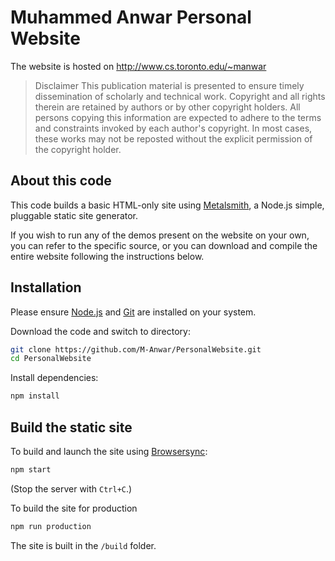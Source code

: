 # Muhammed Anwar Personal Website

The website is hosted on http://www.cs.toronto.edu/~manwar

>Disclaimer
This publication material is presented to ensure timely dissemination of scholarly and technical work. Copyright and all rights therein are retained by authors or by other copyright holders. All persons copying this information are expected to adhere to the terms and constraints invoked by each author's copyright. In most cases, these works may not be reposted without the explicit permission of the copyright holder.

## About this code

This code builds a basic HTML-only site using [Metalsmith](http://www.metalsmith.io/), a Node.js simple, pluggable static site generator. 

If you wish to run any of the demos present on the website on your own, you can refer to the specific source, or you can download and compile the entire website following the instructions below.

## Installation

Please ensure [Node.js](https://nodejs.org/) and [Git](https://git-scm.com/) are installed on your system.

Download the code and switch to directory:

```bash
git clone https://github.com/M-Anwar/PersonalWebsite.git
cd PersonalWebsite
```

Install dependencies:

```bash
npm install
```

## Build the static site

To build and launch the site using [Browsersync](https://www.browsersync.io/):

```bash
npm start
```

(Stop the server with `Ctrl+C`.)

To build the site for production

```bash
npm run production
```

The site is built in the `/build` folder.

